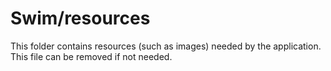 # Swim/resources

This folder contains resources (such as images) needed by the application. This file can
be removed if not needed.
